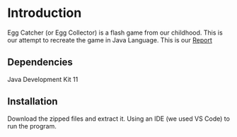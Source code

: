 # Introduction
Egg Catcher (or Egg Collector) is a flash game from our childhood. This is our attempt to recreate the game in Java Language.
This is our [Report](https://docs.google.com/document/d/1NgObnO3re-Yv0jmpHD-aCfbSaZegI5XiI9ia0w-7Kf0/edit?usp=sharing)
## Dependencies
Java Development Kit 11
## Installation
Download the zipped files and extract it. Using an IDE (we used VS Code) to run the program.
